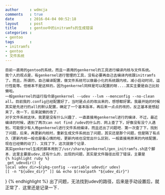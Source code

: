 ```yaml
---
author     : wdmcja
comments   : true
date       : 2016-04-04 00:52:18
layout     : post
title      : gentoo中的initramfs的生成错误
categories :
- gentoo
tags       :
- initramfs
- gentoo
- 文件系统
---
```

        
    目前一直用的gentoo的系统，而且一直用的genkernel的工具进行编译内核与文件系统。
    我个人的观点是，有genkernel进行管理的工具，没有必要再自己去编译内核跟initramfs了。而且，所谓的，自己编译配置，做文件系统可以做最小化的系统跟内核，减小启动时间，运行性能等。但根本不是这样的，因为genkernel同样是可以配置的呀....其实主要是自己比较懒啦。
    一般genkernel的运行指令是genkernel --udev --lvm --menconfig --no-clean all。目前我的.config已经配置好了，当时是点点的改出来的，想想都好累。我最开始的时候其实是先进行的all的默认配置，确定了一个基本版本，再后来一点点的改的，反正基本是想起来了，改一下，后来就懒的改了．
    对于文件系统这块，我更是没有什么兴趣了．一直直接用genkernel进行的编译．不过，最近编译的时候，遇到了两次can not find /udev的什么的．网上查了下，好像没有没个人遇到，可能很少有人用genkernel进行文件系统编译，而且还出了问题吧．第一次查了下，找到了问题，后来，再更新内核时，重新生成文件系统出了问题，其实还是那个问题，但是隔了有点久（更新内核一般也是看心情的啦，更新内核也没觉出什么区别，一般直接用原来的内核配置，现在已经懒的动了）．又找了下，这次就做个记录．
    其实genkernel生成的脚本用到了/usr/share/genkernel/gen_initramfs.sh这个脚本．这里主要是udev,还有什么的．出现的问题，其实是文件路径出现了错误，主要是
    {% highlight ruby %}
    _get_udevdir() {
    local udev_dir=$(pkg-config --variable udevdir udev)
    [[ -n "${udev_dir}" ]] && echo $(realpath "${udev_dir}")
}
    {% endhighlight %}
    出了问题，无法找到udev的路径，后来是手动设置后，就正常了．这里还是记录一下．
